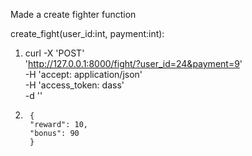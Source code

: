 Made a create fighter function

create_fight(user_id:int, payment:int):

1.  curl -X 'POST' \
    'http://127.0.0.1:8000/fight/?user_id=24&payment=9' \
    -H 'accept: application/json' \
    -H 'access_token: dass' \
    -d ''
2.      { 
        "reward": 10,
        "bonus": 90
        }
